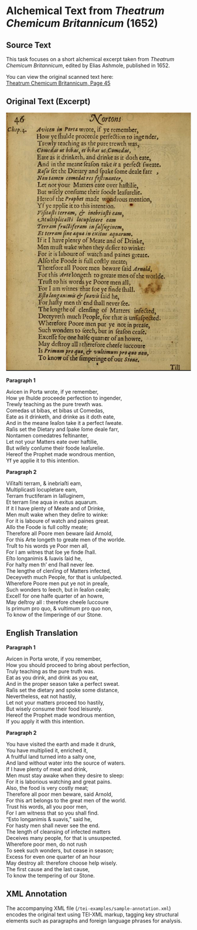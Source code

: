 # Alchemical Text from *Theatrum Chemicum Britannicum* (1652)

## Source Text
This task focuses on a short alchemical excerpt taken from *Theatrum Chemicum Britannicum*, edited by Elias Ashmole, published in 1652.

You can view the original scanned text here:  
[Theatrum Chemicum Britannicum, Page 45](https://archive.org/details/theatrumchemicum00ashm/page/46/mode/1up)

## Original Text (Excerpt)

![Excerpt from Theatrum Chemicum Britannicum, page 45](images/theatrum-text.png)

**Paragraph 1**

Avicen in Porta wrote, if ye remember,  
How ye ſhulde proceede perfection to ingender,  
Trewly teaching as the pure trewth was.  
Comedas ut bibas, et bibas ut Comedas,  
Eate as it drinketh, and drinke as it doth eate,  
And in the meane ſeaſon take it a perfect ſweate.  
Raſis set the Dietary and ſpake ſome deale farr,  
Nontamen comedatres feſtinanter,  
Let not your Matters eate over haftilie,  
But wiſely conſume their foode leaſurelie.  
Hereof the Prophet made wondrous mention,  
Yf ye applie it to this intention.  

**Paragraph 2**

Viſitaſti terram, & inebriaſti eam,  
Multiplicasti locupletare eam,  
Terram fructiferam in ſalſuginem,  
Et terram ſine aqua in exitus aquarum.  
If it I have plenty of Meate and of Drinke,  
Men muſt wake when they deſire to winke:  
For it is laboure of watch and paines great.  
Alſo the Foode is full coſtly meate;  
Therefore all Poore men beware ſaid Arnold,  
For this Arte longeth to greate men of the worlde.  
Truſt to his words ye Poor men all,  
For I am witnes that ſoe ye finde ſhall.  
Eſto longanimis & ſuavis ſaid he,  
For haſty men th’ end ſhall never ſee.  
The lengthe of clenſing of Matters infected,  
Deceyveth much People, for that is unſuſpected.  
Wherefore Poore men put ye not in preaſe,  
Such wonders to ſeech, but in ſeaſon ceaſe;  
Exceſſ for one halfe quarter of an howre,  
May deſtroy all : therefore cheeſe ſuccoure  
Is primum pro quo, & vultimum pro quo non,  
To know of the ſimperinge of our Stone.

## English Translation

**Paragraph 1**

Avicen in Porta wrote, if you remember,  
How you should proceed to bring about perfection,  
Truly teaching as the pure truth was.  
Eat as you drink, and drink as you eat,  
And in the proper season take a perfect sweat.  
Raſis set the dietary and spoke some distance,  
Nevertheless, eat not hastily,  
Let not your matters proceed too hastily,  
But wisely consume their food leisurely.  
Hereof the Prophet made wondrous mention,  
If you apply it with this intention.

**Paragraph 2**

You have visited the earth and made it drunk,  
You have multiplied it, enriched it,  
A fruitful land turned into a salty one,  
And land without water into the source of waters.  
If I have plenty of meat and drink,  
Men must stay awake when they desire to sleep:  
For it is laborious watching and great pains.  
Also, the food is very costly meat;  
Therefore all poor men beware, said Arnold,  
For this art belongs to the great men of the world.  
Trust his words, all you poor men,  
For I am witness that so you shall find.  
“Esto longanimis & suavis,” said he,  
For hasty men shall never see the end.  
The length of cleansing of infected matters  
Deceives many people, for that is unsuspected.  
Wherefore poor men, do not rush  
To seek such wonders, but cease in season;  
Excess for even one quarter of an hour  
May destroy all: therefore choose help wisely.  
The first cause and the last cause,  
To know the tempering of our Stone.

## XML Annotation

The accompanying XML file (`/tei-examples/sample-annotation.xml`) encodes the original text using TEI-XML markup, tagging key structural elements such as paragraphs and foreign language phrases for analysis.
